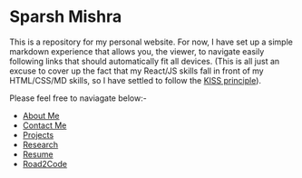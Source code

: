 # Sparsh Mishra
This is a repository for my personal website. For now, I have set up a simple markdown experience that allows you, the viewer, to navigate easily following links that should automatically fit all devices. (This is all just an excuse to cover up the fact that my React/JS skills fall in front of my HTML/CSS/MD skills, so I have settled to follow the [KISS principle](https://en.wikipedia.org/wiki/KISS_principle)).

Please feel free to naviagate below:-
- [About Me](https://isparsh.github.io/about)
- [Contact Me](https://isparsh.github.io/contact)
- [Projects](https://isparsh.github.io/projects)
- [Research](https://isparsh.github.io/research)
- [Resume](https://isparsh.github.io/resume)
- [Road2Code](https://www.projectroad2code.com/)
